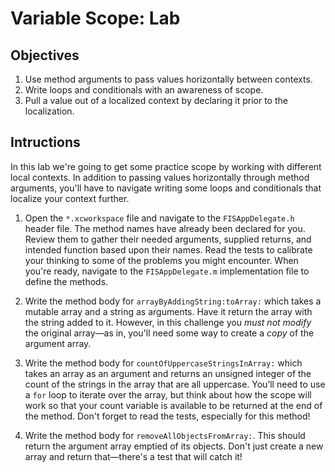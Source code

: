 # Variable Scope: Lab

## Objectives

1. Use method arguments to pass values horizontally between contexts.
2. Write loops and conditionals with an awareness of scope.
2. Pull a value out of a localized context by declaring it prior to the localization.

## Intructions

In this lab we're going to get some practice scope by working with different local contexts. In addition to passing values horizontally through method arguments, you'll have to navigate writing some loops and conditionals that localize your context further.

1. Open the `*.xcworkspace` file and navigate to the `FISAppDelegate.h` header file. The method names have already been declared for you. Review them to gather their needed arguments, supplied returns, and intended function based upon their names. Read the tests to calibrate your thinking to some of the problems you might encounter. When you're ready, navigate to the `FISAppDelegate.m` implementation file to define the methods.

2. Write the method body for `arrayByAddingString:toArray:` which takes a mutable array and a string as arguments. Have it return the array with the string added to it. However, in this challenge you *must not modify* the original array—as in, you'll need some way to create a *copy* of the argument array.

3. Write the method body for `countOfUppercaseStringsInArray:` which takes an array as an argument and returns an unsigned integer of the count of the strings in the array that are all uppercase. You’ll need to use a `for` loop to iterate over the array, but think about how the scope will work so that your count variable is available to be returned at the end of the method. Don't forget to read the tests, especially for this method!

4. Write the method body for `removeAllObjectsFromArray:`. This should return the argument array emptied of its objects. Don't just create a new array and return that—there's a test that will catch it!
